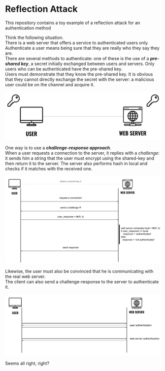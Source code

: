 # Reflection Attack
This repository contains a toy example of a reflection attack for an authentication method 

Think the following situation. <br>
There is a web server that offers a service to authenticated users only.<br>
Authenticate a user means being sure that they are really who they say they are. <br>
There are several methods to authenticate: one of these is the use of a **_pre-shared key_**, a secret initially exchanged between users and servers. Only users who can be authenticated have the pre-shared key. <br>
Users must demonstrate that they know the pre-shared key. It is obvious that they cannot directly exchange the secret with the server: a malicious user could be on the channel and acquire it. <br>

<div align=center>
 <img src="https://github.com/mariocuomo/reflection-attack/blob/main/images_readme/pre-shared-key.png">
</div>

One way is to use a **_challenge-response approach_**. <br>
When a user requests a connection to the server, it replies with a _challenge_: it sends him a string that the user must encrypt using the shared-key and then return it to the server. The server also performs hash in local and checks if it matches with the received one. <br>

<div align=center>
 <img src="https://github.com/mariocuomo/reflection-attack/blob/main/images_readme/challenge-response.png">
</div>

Likewise, the user must also be convinced that he is communicating with the real web server. <br>
The client can also send a challenge-response to the server to authenticate it. <br>

<div align=center>
 <img src="https://github.com/mariocuomo/reflection-attack/blob/main/images_readme/mutual-authentication.png">
</div>


Seems all right, right?

